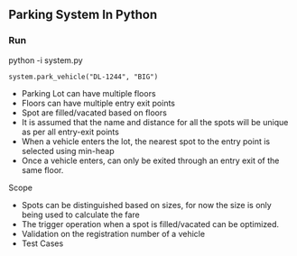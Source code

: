 ## Parking System In Python

### Run
python -i system.py

```
system.park_vehicle("DL-1244", "BIG")
```

- Parking Lot can have multiple floors
- Floors can have multiple entry exit points
- Spot are filled/vacated based on floors
- It is assumed that the name and distance for all the spots will be unique as per all entry-exit points
- When a vehicle enters the lot, the nearest spot to the entry point is selected using min-heap
- Once a vehicle enters, can only be exited through an entry exit of the same floor.

Scope
- Spots can be distinguished based on sizes, for now the size is only being used to calculate the fare
- The trigger operation when a spot is filled/vacated can be optimized.
- Validation on the registration number of a vehicle
- Test Cases
